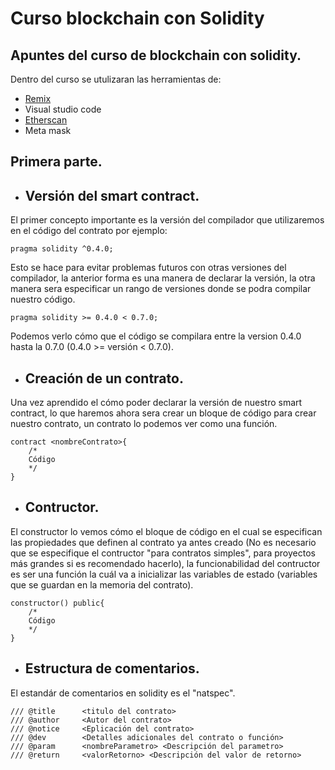 # Curso blockchain con Solidity

## Apuntes del curso de blockchain con solidity.

Dentro del curso se utulizaran las herramientas de:
 - <a href="https://remix.ethereum.org/#optimize=false&runs=200&evmVersion=null&version=soljson-v0.8.7+commit.e28d00a7.js">Remix</a>
 - Visual studio code
 - <a href="https://etherscan.io/">Etherscan</a>
 - Meta mask

## Primera parte.

 - ## Versión del smart contract.

El primer concepto importante es la versión del compilador que utilizaremos en el código del contrato por ejemplo:

```sol
pragma solidity ^0.4.0;
```
Esto se hace para evitar problemas futuros con otras versiones del compilador, la anterior forma es una manera de declarar la versión, la otra manera sera especificar un rango de versiones donde se podra compilar nuestro código.
```sol
pragma solidity >= 0.4.0 < 0.7.0;
```
Podemos verlo cómo que el código se compilara entre la version 0.4.0 hasta la 0.7.0 (0.4.0 >= versión < 0.7.0).

 - ## Creación de un contrato.

Una vez aprendido el cómo poder declarar la versión de nuestro smart contract, lo que haremos ahora sera crear un bloque de código para crear nuestro contrato, un contrato lo podemos ver como una función.
```sol
contract <nombreContrato>{
    /*
    Código
    */
}
```

 - ## Contructor.
 
El constructor lo vemos cómo el bloque de código en el cual se especifican las propiedades que definen al contrato ya antes creado (No es necesario que se especifique el contructor "para contratos simples", para proyectos más grandes si es recomendado hacerlo), la funcionabilidad del contructor es ser una función la cuál va a inicializar las variables de estado (variables que se guardan en la memoria del contrato).
```sol
constructor() public{
    /*
    Código
    */
}
```

 - ## Estructura de comentarios.

El estandár de comentarios en solidity es el "natspec".
```sol
/// @title      <titulo del contrato>
/// @author     <Autor del contrato>
/// @notice     <Eplicación del contrato>
/// @dev        <Detalles adicionales del contrato o función>
/// @param      <nombreParametro> <Descripción del parametro>
/// @return     <valorRetorno> <Descripción del valor de retorno>
```